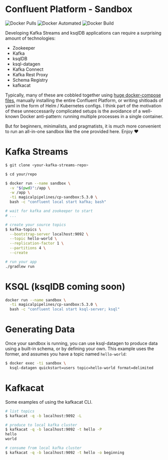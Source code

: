 # Confluent Platform - Sandbox
![Docker Pulls](https://img.shields.io/docker/pulls/magicalpipelines/cp-sandbox.svg)
![Docker Automated](https://img.shields.io/docker/cloud/automated/magicalpipelines/cp-sandbox.svg)
![Docker Build](https://img.shields.io/docker/cloud/build/magicalpipelines/cp-sandbox.svg)

Developing Kafka Streams and ksqlDB applications can require a surprising amount of technologies:
- Zookeeper
- Kafka
- ksqlDB
- ksql-datagen
- Kafka Connect
- Kafka Rest Proxy
- Schema Registry
- kafkacat

Typically, many of these are cobbled together using [huge docker-compose files][huge-compose], manually installing the entire Confluent Platform, or writing shitloads of yaml in the form of Helm / Kubernetes configs. I think part of the motivation of these unneccessarily complicated setups is the avoidance of a well-known Docker anti-pattern: running multiple processes in a single container.

But for beginners, minimalists, and pragmatists, it is much more convenient to run an all-in-one sandbox like the one provided here. Enjoy ❤️

[huge-compose]: https://github.com/confluentinc/demo-scene/blob/c3ddb47e6e2a06d511c1fa878212bc085cd0b419/community-components-only/docker-compose.yml

# Kafka Streams
```bash
$ git clone <your-kafka-streams-repo>

$ cd your/repo

$ docker run --name sandbox \
  -v "$(pwd)":/app \
  -w /app \
  -ti magicalpipelines/cp-sandbox:5.3.0 \
  bash -c "confluent local start kafka; bash"

# wait for kafka and zookeeper to start
# ...

# create your source topics
$ kafka-topics \
  --bootstrap-server localhost:9092 \
  --topic hello-world \
  --replication-factor 1 \
  --partitions 4 \
  --create

# run your app
./gradlew run
```

# KSQL (ksqlDB coming soon)
```bash
docker run --name sandbox \
  -ti magicalpipelines/cp-sandbox:5.3.0 \
  bash -c "confluent local start ksql-server; ksql"
```

# Generating Data
Once your sandbox is running, you can use ksql-datagen to produce data using a built-in schema, or by defining your own. This example uses the former, and assumes you have a topic named `hello-world`:

```bash
$ docker exec -ti sandbox \
  ksql-datagen quickstart=users topic=hello-world format=delimited
```

# Kafkacat
Some examples of using the kafkacat CLI.
```bash
# list topics
$ kafkacat -q -b localhost:9092 -L

# produce to local kafka cluster
$ kafkacat -q -b localhost:9092 -t hello -P
hello
world

# consume from local kafka cluster
$ kafkacat -q -b localhost:9092 -t hello -o beginning
```
